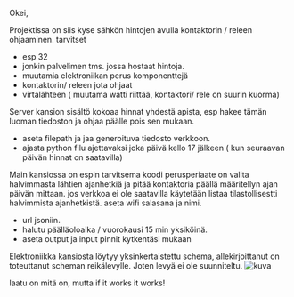 Okei,

Projektissa on siis kyse sähkön hintojen avulla kontaktorin / releen ohjaaminen.
tarvitset
- esp 32
- jonkin palvelimen tms. jossa hostaat hintoja.
-  muutamia elektroniikan perus komponenttejä
-  kontaktorin/ releen jota ohjaat
-  virtalähteen ( muutama watti riittää, kontaktori/ rele on suurin kuorma)

Server kansion sisältö kokoaa hinnat yhdestä apista,  esp hakee tämän luoman tiedoston ja  ohjaa päälle pois sen mukaan.
- aseta filepath ja jaa generoituva tiedosto verkkoon.
- ajasta python filu ajettavaksi joka päivä kello 17 jälkeen ( kun seuraavan päivän hinnat on saatavilla)

Main kansiossa on espin tarvitsema koodi perusperiaate on valita halvimmasta lähtien ajanhetkiä ja pitää kontaktoria päällä määritellyn ajan päivän mittaan. jos verkkoa ei ole saatavilla  käytetään listaa tilastollisestti halvimmista ajanhetkistä.
aseta
 wifi salasana ja nimi.
- url jsoniin.
- halutu päälläoloaika / vuorokausi 15 min yksiköinä.
- aseta output ja input pinnit kytkentäsi mukaan

Elektroniikka kansiosta löytyy yksinkertaistettu schema, allekirjoittanut on toteuttanut scheman reikälevylle. Joten levyä ei ole suunniteltu.
![kuva](https://github.com/pvauQ/esp_porssisohko_hack/assets/90337944/b7a68c5e-ff2b-47a5-b501-a798511e5105)


laatu on mitä on, mutta if it works it works!
